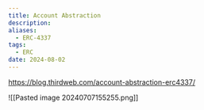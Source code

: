 ```yaml
---
title: Account Abstraction
description:
aliases:
  - ERC-4337
tags:
  - ERC
date: 2024-08-02
---
```


https://blog.thirdweb.com/account-abstraction-erc4337/

![[Pasted image 20240707155255.png]]
